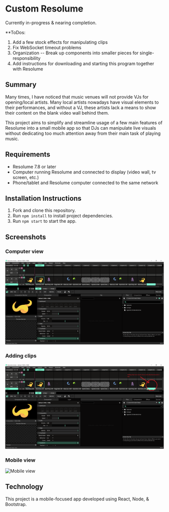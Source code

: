 # Custom Resolume

Currently in-progress & nearing completion.

**ToDos: 
1. Add a few stock effects for manipulating clips
2. Fix WebSocket timeout problems
3. Organization -- Break up components into smaller pieces for single-responsibility
4. Add instructions for downloading and starting this program together with Resolume

## Summary

Many times, I have noticed that music venues will not provide VJs for opening/local artists.  Many local artists nowadays have visual elements to their performances, and without a VJ, these artists lack a means to show their content on the blank video wall behind them.

This project aims to simplify and streamline usage of a few main features of Resolume into a small mobile app so that DJs can manipulate live visuals without dedicating too much attention away from their main task of playing music.

## Requirements

* Resolume 7.8 or later
* Computer running Resolume and connected to display (video wall, tv screen, etc.)
* Phone/tablet and Resolume computer connected to the same network

## Installation Instructions

1. Fork and clone this repository.
2. Run `npm install` to install project dependencies.
3. Run `npm start` to start the app.

## Screenshots

### Computer view
![Computer view 1](/screenshots/computer-view-1.png "Resolume computer view")

### Adding clips
![Adding clips](/screenshots/computer-view-2.png "Adding clips")

### Mobile view
![Mobile view](https://media.giphy.com/media/wbNnihaZsPI6sPn0d6/giphy.gif)

## Technology

This project is a mobile-focused app developed using React, Node, & Bootstrap.